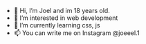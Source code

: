- 👋 Hi, I’m Joel and im 18 years old.
- 👀 I’m interested in web development
- 🌱 I’m currently learning css, js
- 📫 You can write me on Instagram @joeeel.1
